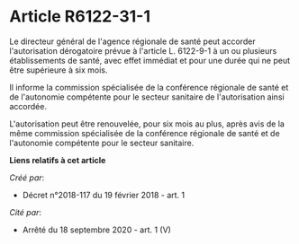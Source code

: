 # Article R6122-31-1

Le directeur général de l'agence régionale de santé peut accorder l'autorisation dérogatoire prévue à l'article L. 6122-9-1 à
un ou plusieurs établissements de santé, avec effet immédiat et pour une durée qui ne peut être supérieure à six mois.

Il informe la commission spécialisée de la conférence régionale de santé et de l'autonomie compétente pour le secteur
sanitaire de l'autorisation ainsi accordée.

L'autorisation peut être renouvelée, pour six mois au plus, après avis de la même commission spécialisée de la conférence
régionale de santé et de l'autonomie compétente pour le secteur sanitaire.

**Liens relatifs à cet article**

_Créé par_:

  - Décret n°2018-117 du 19 février 2018 - art. 1

_Cité par_:

  - Arrêté du 18 septembre 2020 - art. 1 (V)
